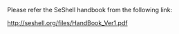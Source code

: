 Please refer the SeShell handbook from the following link:

http://seshell.org/files/HandBook_Ver1.pdf
